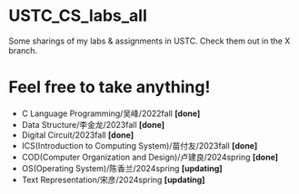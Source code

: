 # USTC_CS_labs_all
Some sharings of my labs & assignments in USTC. Check them out in the X branch.

# Feel free to take anything!

* C Language Programming/吴峰/2022fall **\[done\]**
* Data Structure/李金龙/2023fall **\[done\]**
* Digital Circuit/2023fall **\[done\]**
* ICS(Introduction to Computing System)/苗付友/2023fall **\[done\]**
* COD(Computer Organization and Design)/卢建良/2024spring **\[done\]**
* OS(Operating System)/陈香兰/2024spring **\[updating\]**
* Text Representation/宋彦/2024spring **\[updating\]**
